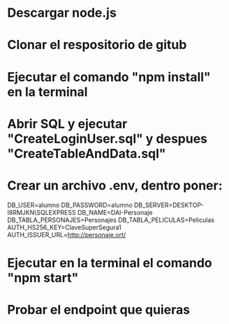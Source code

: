 # Descargar node.js
# Clonar el respositorio de gitub
# Ejecutar el comando "npm install" en la terminal
# Abrir SQL y ejecutar "CreateLoginUser.sql" y despues "CreateTableAndData.sql"
# Crear un archivo .env, dentro poner: 
DB_USER=alumno
DB_PASSWORD=alumno
DB_SERVER=DESKTOP-I8RMJKN\SQLEXPRESS
DB_NAME=DAI-Personaje
DB_TABLA_PERSONAJES=Personajes
DB_TABLA_PELICULAS=Peliculas
AUTH_HS256_KEY=ClaveSuperSegura1
AUTH_ISSUER_URL=http://personaje.ort/
# Ejecutar en la terminal el comando "npm start"
# Probar el endpoint que quieras
